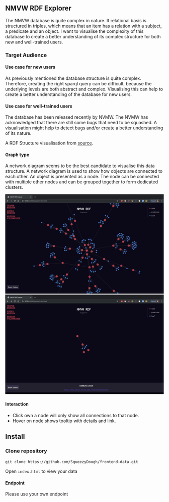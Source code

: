 ## NMVW RDF Explorer
The NMVW database is quite complex in nature. It relational basis is structured in triples, which means that an item has a relation with a subject, a predicate and an object. I want to visualise the complexity of this database to create a better understanding of its complex structure for both new and well-trained users.

### Target Audience
#### Use case for new users
As previously mentioned the database structure is quite complex. Therefore, creating the right sparql query can be difficult, because the underlying levels are both abstract and complex. Visualising this can help to create a better understanding of the database for new users. 

#### Use case for well-trained users
The database has been released recently by NVMW. The NVMW has acknowledged that there are still some bugs that need to be squashed. A visualisation might help to detect bugs and/or create a better understanding of its nature.

A RDF Structure visualisation from [source](https://s3.amazonaws.com/dev.assets.neo4j.com/wp-content/uploads/20180227014448/neo4j-rdf-graph-database-reasoning-engine.png).

#### Graph type
A network diagram seems to be the best candidate to visualise this data structure. A network diagram is used to show how objects are connected to each other. An object is presented as a node. The node can be connected with multiple other nodes and can be grouped together to form dedicated clusters. 

![Site](https://github.com/SqueezyDough/frontend-data/blob/master/github/site.png)
![Update](https://github.com/SqueezyDough/frontend-data/blob/master/github/update.png)

#### Interaction
* Click own a node will only show all connections to that node.
* Hover on node shows tooltip with details and link.

## Install
### Clone repository
```
git clone https://github.com/SqueezyDough/frontend-data.git
```

Open `index.html` to view your data

#### Endpoint
Please use your own endpoint
